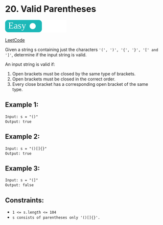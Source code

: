 # 20. Valid Parentheses

![](../tags/easy.svg)

[LeetCode](https://leetcode.com/problems/valid-parentheses/)

Given a string s containing just the characters `'(', ')', '{', '}', '[' and ']'`, determine if the input string is valid.

An input string is valid if:

1. Open brackets must be closed by the same type of brackets.
2. Open brackets must be closed in the correct order.
3. Every close bracket has a corresponding open bracket of the same type.

## Example 1:

```
Input: s = "()"
Output: true
```

## Example 2:

```
Input: s = "()[]{}"
Output: true
```

## Example 3:

```
Input: s = "(]"
Output: false
```

## Constraints:

- `1 <= s.length <= 104`
- `s consists of parentheses only '()[]{}'.`
